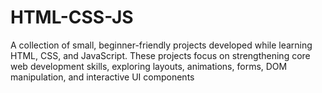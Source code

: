 # HTML-CSS-JS
A collection of small, beginner-friendly projects developed while learning HTML, CSS, and JavaScript. These projects focus on strengthening core web development skills, exploring layouts, animations, forms, DOM manipulation, and interactive UI components
